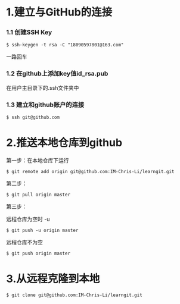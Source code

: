# 1.建立与GitHub的连接

### 1.1 创建SSH Key

```
$ ssh-keygen -t rsa -C "18090597801@163.com" 
```

一路回车

### 1.2 在github上添加key值id\_rsa.pub

在用户主目录下的.ssh文件夹中

### 1.3 建立和github账户的连接

```
$ ssh git@github.com
```

# 2.推送本地仓库到github

第一步：在本地仓库下运行

```
$ git remote add origin git@github.com:IM-Chris-Li/learngit.git
```

第二步：

```
$ git pull origin master
```

第三步：

远程仓库为空时 -u

```
$ git push -u origin master
```

远程仓库不为空

```
$ git push origin master
```

# 3.从远程克隆到本地

```
$ git clone git@github.com:IM-Chris-Li/learngit.git
```



